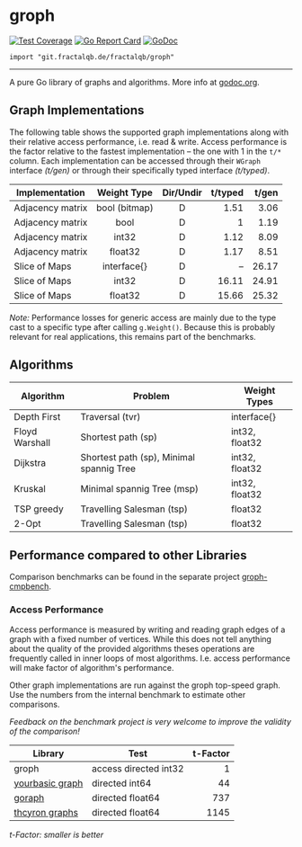# groph

[![Test Coverage](https://img.shields.io/badge/coverage-65%25-orange.svg)](file:coverage.html)
[![Go Report Card](https://goreportcard.com/badge/codeberg.org/fractalqb/groph)](https://goreportcard.com/report/codeberg.org/fractalqb/groph)
[![GoDoc](https://godoc.org/git.fractalqb.de/fractalqb/groph?status.svg)](https://godoc.org/git.fractalqb.de/fractalqb/groph)

`import "git.fractalqb.de/fractalqb/groph"`

---

A pure Go library of graphs and algorithms. More info at [godoc.org](https://godoc.org/git.fractalqb.de/fractalqb/groph).

## Graph Implementations
The following table shows the supported graph implementations along
with their relative access performance, i.e. read & write. Access
performance is the factor relative to the fastest implementation –
the one with 1 in the `t/*` column.
Each implementation can be accessed through their `WGraph` interface
_(t/gen)_ or through their specifically typed interface _(t/typed)_.

| Implementation   | Weight Type       | Dir/Undir | t/typed | t/gen |
|------------------|:-----------------:|:---------:|--------:|------:|
| Adjacency matrix | bool (bitmap)     | D         | 1.51    | 3.06  |
| Adjacency matrix | bool              | D         | 1       | 1.19  |
| Adjacency matrix | int32             | D         | 1.12    | 8.09  |
| Adjacency matrix | float32           | D         | 1.17    | 8.51  |
| Slice of Maps    | interface\{\}     | D         | –       | 26.17 |
| Slice of Maps    | int32             | D         | 16.11   | 24.91 |
| Slice of Maps    | float32           | D         | 15.66   | 25.32 |

_Note:_ Performance losses for generic access are mainly due to the type cast to a
specific type after calling `g.Weight()`. Because this is probably relevant for real
applications, this remains part of the benchmarks.

## Algorithms

| Algorithm | Problem | Weight Types |
|-----------|---------|--------------|
| Depth First | Traversal (tvr) | interface\{\} |
| Floyd Warshall | Shortest path (sp) | int32, float32 |
| Dijkstra | Shortest path (sp), Minimal spannig Tree | int32, float32 |
| Kruskal | Minimal spannig Tree (msp) | int32, float32 |
| TSP greedy | Travelling Salesman (tsp) | float32 |
| 2-Opt | Travelling Salesman (tsp) | float32 |

## Performance compared to other Libraries

Comparison benchmarks can be found in the separate project [groph-cmpbench](https://codeberg.org/fractalqb/groph-cmpbench).

### Access Performance

Access performance is measured by writing and reading graph edges of a graph with a fixed number of vertices. While this does not tell anything about the quality of the provided algorithms theses operations are frequently called in inner loops of most algorithms. I.e. access performance will make factor of algorithm's performance.

Other graph implementations are run against the groph top-speed graph. Use the numbers from the internal benchmark to estimate other comparisons.

_Feedback on the benchmark project is very welcome to improve the validity of the comparison!_

| Library | Test | t-Factor |
|---------|------|-------:|
| groph   | access directed int32 | 1 |
| [yourbasic graph](https://github.com/yourbasic/graph) | directed int64 | 44 |
| [goraph](https://github.com/gyuho/goraph) | directed float64 | 737 |
| [thcyron graphs](https://github.com/thcyron/graphs) | directed float64 | 1145 |

_t-Factor: smaller is better_
